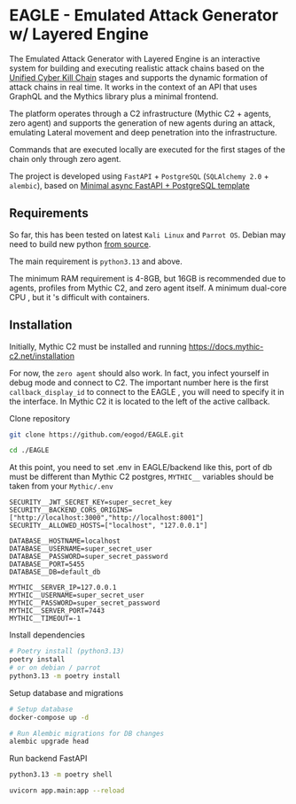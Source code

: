 # EAGLE - Emulated Attack Generator w/ Layered Engine

The Emulated Attack Generator with Layered Engine is an interactive system for building
and executing realistic attack chains based on the [Unified Cyber Kill Chain](https://www.unifiedkillchain.com/) stages and supports the dynamic formation of attack chains in real
time. It works in the context of an API that uses GraphQL and the Mythics library plus a minimal frontend.

The platform operates through a C2 infrastructure (Mythic C2 + agents, zero agent) and
supports the generation of new agents during an attack, emulating Lateral movement and
deep penetration into the infrastructure.

Commands that are executed locally are executed for the first stages of the chain only through zero agent.

The project is developed using `FastAPI` + `PostgreSQL` (`SQLAlchemy 2.0` + `alembic`), based on [Minimal async FastAPI + PostgreSQL template](https://github.com/rafsaf/minimal-fastapi-postgres-template/tree/main) 

## Requirements

So far, this has been tested on latest `Kali Linux` and `Parrot OS`. Debian may need to build new python [from source](https://docs.python.org/3/using/unix.html#building-python
).

The main requirement is `python3.13` and above.

The minimum RAM requirement is 4-8GB, but 16GB is recommended due to agents, profiles from Mythic C2, and zero agent itself.
A minimum dual-core CPU , but it 's difficult with containers.

## Installation 
Initially, Mythic C2 must be installed and running https://docs.mythic-c2.net/installation

For now, the `zero agent` should also work. In fact, you infect yourself in debug mode and connect to C2. The important number here is the first `callback_display_id` to connect to the EAGLE , you will need to specify it in the interface. In Mythic C2 it is located to the left of the active callback.

Clone repository
```bash
git clone https://github.com/eogod/EAGLE.git
```
```bash
cd ./EAGLE
```

At this point, you need to set .env in EAGLE/backend like this, port of db must be different than Mythic C2 postgres, `MYTHIC__` variables should be taken from your `Mythic/.env`
```env
SECURITY__JWT_SECRET_KEY=super_secret_key
SECURITY__BACKEND_CORS_ORIGINS=["http://localhost:3000","http://localhost:8001"]
SECURITY__ALLOWED_HOSTS=["localhost", "127.0.0.1"]

DATABASE__HOSTNAME=localhost
DATABASE__USERNAME=super_secret_user
DATABASE__PASSWORD=super_secret_password
DATABASE__PORT=5455
DATABASE__DB=default_db

MYTHIC__SERVER_IP=127.0.0.1
MYTHIC__USERNAME=super_secret_user
MYTHIC__PASSWORD=super_secret_password
MYTHIC__SERVER_PORT=7443
MYTHIC__TIMEOUT=-1
```
Install dependencies
```bash
# Poetry install (python3.13)
poetry install
# or on debian / parrot
python3.13 -m poetry install
```
Setup database and migrations 
```bash
# Setup database
docker-compose up -d

# Run Alembic migrations for DB changes
alembic upgrade head
```
Run backend FastAPI
```bash
python3.13 -m poetry shell

uvicorn app.main:app --reload
```
